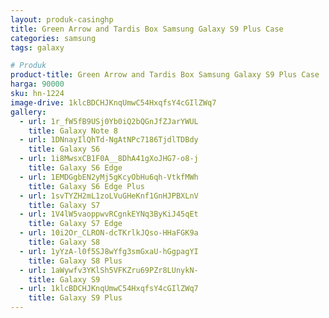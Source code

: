 ```yaml
---
layout: produk-casinghp
title: Green Arrow and Tardis Box Samsung Galaxy S9 Plus Case
categories: samsung
tags: galaxy

# Produk
product-title: Green Arrow and Tardis Box Samsung Galaxy S9 Plus Case
harga: 90000
sku: hn-1224
image-drive: 1klcBDCHJKnqUmwC54HxqfsY4cGIlZWq7
gallery:
  - url: 1r_fW5fB9USj0Yb0iQ2bQGnJfZJarYWUL
    title: Galaxy Note 8
  - url: 1DNnayIlQhTd-NgAtNPc7186TjdlTDBdy
    title: Galaxy S6
  - url: 1i8MwsxCB1F0A__8DhA41gXoJHG7-o8-j
    title: Galaxy S6 Edge
  - url: 1EMDGgbEN2yMj5gKcyObHu6qh-VtkfMWh
    title: Galaxy S6 Edge Plus
  - url: 1svTYZH2mL1zoLVuGHeKnf1GnHJPBXLnV
    title: Galaxy S7
  - url: 1V4lW5vaoppwvRCgnkEYNq3ByKiJ45qEt
    title: Galaxy S7 Edge
  - url: 10i2Or_CLRON-dcTKrlkJQso-HHaFGK9a
    title: Galaxy S8
  - url: 1yYzA-l0f5SJ8wYfg3smGxaU-hGgpagYI
    title: Galaxy S8 Plus
  - url: 1aWywfv3YKlSh5VFKZru69PZr8LUnykN-
    title: Galaxy S9
  - url: 1klcBDCHJKnqUmwC54HxqfsY4cGIlZWq7
    title: Galaxy S9 Plus
---
```

